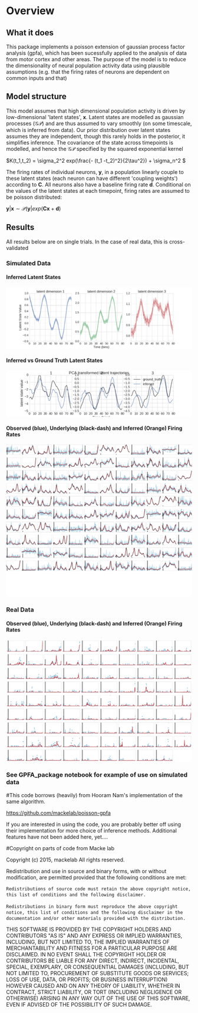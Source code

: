 # Overview


## What it does

This package implements a poisson extension of gaussian process factor analysis (gpfa), which has been sucessfully applied to the analysis of data from motor cortex and other areas. The purpose of the model is to reduce the dimensionality of neural population activity data using plausible assumptions (e.g. that the firing rates of neurons are dependent on common inputs and that)


## Model structure

This model assumes that high dimensional population activity is driven by low-dimensional 'latent states', $\textbf{x}$. Latent states are modelled as gaussian processes ($\mathcal{GP}$) and are thus assumed to vary smoothly (on some timescale, which is inferred from data). Our prior distribution over latent states assumes they are independent, though this rarely holds in the posterior, it simplifies inference. The covariance of the state across timepoints is modelled, and hence the $\mathcal{GP}$ specified by the squared exponential kernel

$K(t_1,t_2) = \sigma_2^2 exp(\frac{- (t_1 -t_2)^2}{2\tau^2}) + \sigma_n^2 $

The firing rates of individual neurons, $\textbf{y}$, in a population linearly couple to these latent states (each neuron can have different 'coupling weights') according to $\textbf{C}$. All neurons also have a baseline firing rate $\textbf{d}$. Conditional on the values of the latent states at each timepoint, firing rates are assumed to be poisson distributed:

$\textbf{y}|\textbf{x} \sim \mathcal{P}(\textbf{y}|exp(\textbf{C}\textbf{x} + \textbf{d})$

## Results

All results below are on single trials. In the case of real data, this is cross-validated

### Simulated Data

#### Inferred Latent States
![Alt text](./ims/latent_states.png)


#### Inferred vs Ground Truth Latent States
![Alt text](./ims/SVD_states.png)

#### Observed (blue), Underlying (black-dash) and Inferred (Orange) Firing Rates
![Alt text](./ims/firing_rates.png)
### Real Data


#### Observed (blue), Underlying (black-dash) and Inferred (Orange) Firing Rates
![Alt text](./ims/snglTrl_Fit_cv3.png)
### See GPFA_package notebook for example of use on simulated data

#This code borrows (heavily) from Hooram Nam's implementation of the same algorithm.

https://github.com/mackelab/poisson-gpfa

If you are interested in using the code, you are probably better off using their implementation for more choice of inference methods. 
Additional features have not been added here, yet....

#Copyright on parts of code from Macke lab

Copyright (c) 2015, mackelab All rights reserved.

Redistribution and use in source and binary forms, with or without modification, are permitted provided that the following conditions are met:

    Redistributions of source code must retain the above copyright notice, this list of conditions and the following disclaimer.

    Redistributions in binary form must reproduce the above copyright notice, this list of conditions and the following disclaimer in the documentation and/or other materials provided with the distribution.

THIS SOFTWARE IS PROVIDED BY THE COPYRIGHT HOLDERS AND CONTRIBUTORS "AS IS" AND ANY EXPRESS OR IMPLIED WARRANTIES, INCLUDING, BUT NOT LIMITED TO, THE IMPLIED WARRANTIES OF MERCHANTABILITY AND FITNESS FOR A PARTICULAR PURPOSE ARE DISCLAIMED. IN NO EVENT SHALL THE COPYRIGHT HOLDER OR CONTRIBUTORS BE LIABLE FOR ANY DIRECT, INDIRECT, INCIDENTAL, SPECIAL, EXEMPLARY, OR CONSEQUENTIAL DAMAGES (INCLUDING, BUT NOT LIMITED TO, PROCUREMENT OF SUBSTITUTE GOODS OR SERVICES; LOSS OF USE, DATA, OR PROFITS; OR BUSINESS INTERRUPTION) HOWEVER CAUSED AND ON ANY THEORY OF LIABILITY, WHETHER IN CONTRACT, STRICT LIABILITY, OR TORT (INCLUDING NEGLIGENCE OR OTHERWISE) ARISING IN ANY WAY OUT OF THE USE OF THIS SOFTWARE, EVEN IF ADVISED OF THE POSSIBILITY OF SUCH DAMAGE.




